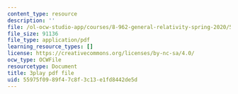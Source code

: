 ```yaml
---
content_type: resource
description: ''
file: /ol-ocw-studio-app/courses/8-962-general-relativity-spring-2020/55975f0989f47c8f3c13e1fd8442de5d_TiHHz3sKDbY.pdf
file_size: 91136
file_type: application/pdf
learning_resource_types: []
license: https://creativecommons.org/licenses/by-nc-sa/4.0/
ocw_type: OCWFile
resourcetype: Document
title: 3play pdf file
uid: 55975f09-89f4-7c8f-3c13-e1fd8442de5d
---
```

